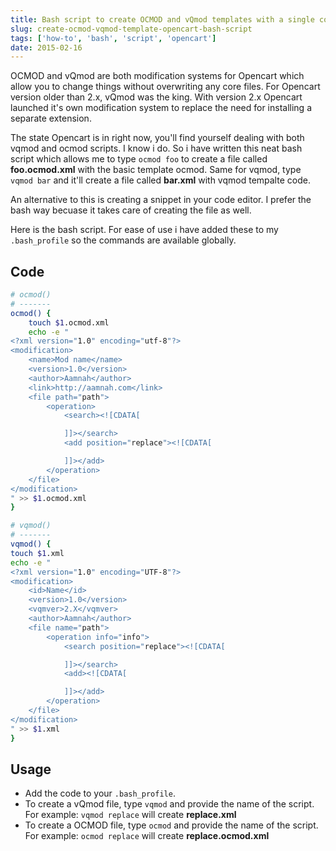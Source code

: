 ```yaml
---
title: Bash script to create OCMOD and vQmod templates with a single command
slug: create-ocmod-vqmod-template-opencart-bash-script
tags: ['how-to', 'bash', 'script', 'opencart']
date: 2015-02-16
---
```


OCMOD and vQmod are both modification systems for Opencart which allow you to change things without overwriting any core files. For Opencart version older than 2.x, vQmod was the king. With version 2.x Opencart launched it's own modification system to replace the need for installing a separate extension.

The state Opencart is in right now, you'll find yourself dealing with both vqmod and ocmod scripts. I know i do. So i have written this neat bash script which allows me to type `ocmod foo` to create a file called **foo.ocmod.xml** with the basic template ocmod. Same for vqmod, type `vqmod bar` and it'll create a file called **bar.xml** with vqmod tempalte code.

An alternative to this is creating a snippet in your code editor. I prefer the bash way becuase it takes care of creating the file as well.

Here is the bash script. For ease of use i have added these to my `.bash_profile` so the commands are available globally.

Code
---

```bash
# ocmod()
# -------
ocmod() {
    touch $1.ocmod.xml
    echo -e "
<?xml version="1.0" encoding="utf-8"?>
<modification>
    <name>Mod name</name>
    <version>1.0</version>
    <author>Aamnah</author>
    <link>http://aamnah.com</link>
    <file path="path">
        <operation>
            <search><![CDATA[

            ]]></search>
            <add position="replace"><![CDATA[

            ]]></add>
        </operation>
    </file>
</modification>
" >> $1.ocmod.xml
}

# vqmod()
# -------
vqmod() {
touch $1.xml
echo -e "
<?xml version="1.0" encoding="UTF-8"?>
<modification>
    <id>Name</id>
    <version>1.0</version>
    <vqmver>2.X</vqmver>
    <author>Aamnah</author>
    <file name="path">
        <operation info="info">
            <search position="replace"><![CDATA[

            ]]></search>
            <add><![CDATA[

            ]]></add>
        </operation>
    </file>
</modification>
" >> $1.xml
}
```

Usage
---
- Add the code to your `.bash_profile`. 
- To create a vQmod file, type `vqmod` and provide the name of the script. For example: `vqmod replace` will create **replace.xml**
- To create a OCMOD file, type `ocmod` and provide the name of the script. For example: `ocmod replace` will create **replace.ocmod.xml**


